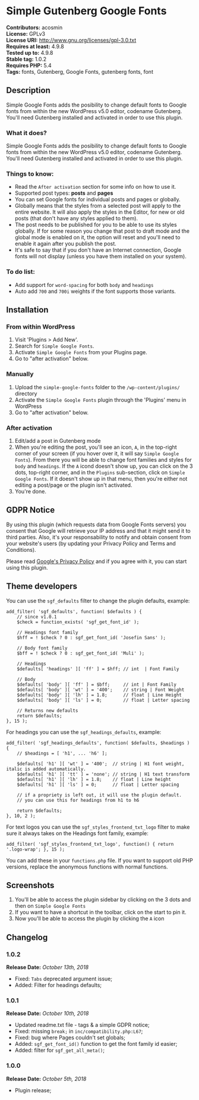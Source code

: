 # Simple Gutenberg Google Fonts
**Contributors:** acosmin  
**License:** GPLv3  
**License URI:** http://www.gnu.org/licenses/gpl-3.0.txt  
**Requires at least:** 4.9.8  
**Tested up to:** 4.9.8  
**Stable tag:** 1.0.2  
**Requires PHP:** 5.4  
**Tags:** fonts, Gutenberg, Google Fonts, gutenberg fonts, font  

## Description
Simple Google Fonts adds the posibility to change default fonts to Google fonts from within the new WordPress v5.0 editor, codename Gutenberg. You'll need Gutenberg installed and activated in order to use this plugin.

### What it does?
Simple Google Fonts adds the posibility to change default fonts to Google fonts from within the new WordPress v5.0 editor, codename Gutenberg. You'll need Gutenberg installed and activated in order to use this plugin.

### Things to know:
* Read the `After activation` section for some info on how to use it.
* Supported post types: **posts** and **pages**
* You can set Google fonts for individual posts and pages or globally.
* Globally means that the styles from a selected post will apply to the entire website. It will also apply the styles in the Editor, for new or old posts (that don't have any styles applied to them).
* The post needs to be published for you to be able to use its styles globally. If for some reason you change that post to draft mode and the global mode is enabled on it, the option will reset and you'll need to enable it again after you publish the post.
* It's safe to say that if you don't have an Internet connection, Google fonts will not display (unless you have them installed on your system).

### To do list:
* Add support for `word-spacing` for both `body` and `headings`
* Auto add `700` and `700i` weights if the font supports those variants.

## Installation ##

### From within WordPress

1. Visit 'Plugins > Add New'.
2. Search for `Simple Google Fonts`.
3. Activate `Simple Google Fonts` from your Plugins page.
4. Go to "after activation" below.

### Manually

1. Upload the `simple-google-fonts` folder to the `/wp-content/plugins/` directory
2. Activate the `Simple Google Fonts` plugin through the 'Plugins' menu in WordPress
3. Go to "after activation" below.

### After activation

1. Edit/add a post in Gutenberg mode
2. When you're editing the post, you'll see an icon, `A`,  in the top-right corner of your screen (if you hover over it, it will say `Simple Google Fonts`). From there you will be able to change font families and styles for `body` and `headings`. If the `A` icond doesn't show up, you can click on the 3 dots, top-right corner, and in the `Plugins` sub-section, click on `Simple Google Fonts`. If it doesn't show up in that menu, then you're either not editing a post/page or the plugin isn't activated.
3. You're done.

## GDPR Notice
By using this plugin (which requests data from Google Fonts servers) you consent that Google will retrieve your IP address and that it might send it to third parties. Also, it's your responsability to notify and obtain consent from your website's users (by updating your Privacy Policy and Terms and Conditions). 

Please read [Google's Privacy Policy](https://policies.google.com/privacy/ "Google Privacy Policy") and if you agree with it, you can start using this plugin.

## Theme developers

You can use the `sgf_defaults` filter to change the plugin defaults, example:
```
add_filter( 'sgf_defaults', function( $defaults ) {
    // since v1.0.1
    $check = function_exists( 'sgf_get_font_id' );

    // Headings font family
    $hff = ! $check ? 0 : sgf_get_font_id( 'Josefin Sans' );

    // Body font family
    $bff = ! $check ? 0 : sgf_get_font_id( 'Muli' );

    // Headings
    $defaults[ 'headings' ][ 'ff' ] = $hff; // int  | Font Family
    
    // Body
    $defaults[ 'body' ][ 'ff' ] = $bff;     // int | Font Family
    $defaults[ 'body' ][ 'wt' ] = '400';    // string | Font Weight
    $defaults[ 'body' ][ 'lh' ] = 1.8;      // float | Line Height
    $defaults[ 'body' ][ 'ls' ] = 0;        // float | Letter spacing
    
    // Returns new defaults
    return $defaults;
}, 15 );
```

For headings you can use the `sgf_headings_defaults`, example:
```
add_filter( 'sgf_headings_defaults', function( $defaults, $headings ) {
    // $headings = [ 'h1', ... 'h6' ];

    $defaults[ 'h1' ][ 'wt' ] = '400';  // string | H1 font weight, italic is added automatically.
    $defaults[ 'h1' ][ 'tt' ] = 'none'; // string | H1 text transform
    $defaults[ 'h1' ][ 'lh' ] = 1.8;    // float | Line height
    $defaults[ 'h1' ][ 'ls' ] = 0;      // float | Letter spacing

    // if a propriety is left out, it will use the plugin default.
    // you can use this for headings from h1 to h6

    return $defaults;
}, 10, 2 );
```

For text logos you can use the `sgf_styles_frontend_txt_logo` filter to make sure it always takes on the Headings font family, example:

```add_filter( 'sgf_styles_frontend_txt_logo', function() { return '.logo-wrap'; }, 15 );```

You can add these in your `functions.php` file. If you want to support old PHP versions, replace the anonymous functions with normal functions.

## Screenshots
1. You'll be able to access the plugin sidebar by clicking on the 3 dots and then on `Simple Google Fonts`
2. If you want to have a shortcut in the toolbar, click on the start to pin it.
3. Now you'll be able to access the plugin by clicking the `A` icon

## Changelog

### 1.0.2
**Release Date:** _October 13th, 2018_

* Fixed: `Tabs` deprecated argument issue;
* Added: Filter for headings defaults;

### 1.0.1
**Release Date:** _October 10th, 2018_

* Updated readme.txt file - tags & a simple GDPR notice;
* Fixed: missing `break;` in `inc/compatibility.php:L67`;
* Fixed: bug where Pages couldn't set globals;
* Added: `sgf_get_font_id()` function to get the font family id easier;
* Added: filter for `sgf_get_all_meta()`;

### 1.0.0
**Release Date:** _October 5th, 2018_

* Plugin release;